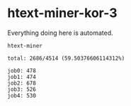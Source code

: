 # htext-miner-kor-3

Everything doing here is automated.

```
htext-miner

total: 2686/4514 (59.50376606114312%)

job0: 478
job1: 474
job2: 678
job3: 526
job4: 530
```